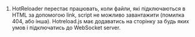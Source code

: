 1. HotReloader перестає працювать, коли файли, які підключаються в HTML за допомогою link, script не можливо завантажити (помилка 404, або інша). Hotreload.js має додаватись на сторінку за будь яких умов і підключатись до WebSocket server. 
